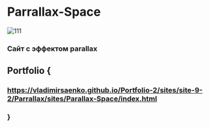 # Parrallax-Space

![111](https://user-images.githubusercontent.com/56477695/115112800-e5d4cb80-9f8f-11eb-8492-05b16e7f5cd0.png)

### Сайт с эффектом parallax

## Portfolio {

### https://vladimirsaenko.github.io/Portfolio-2/sites/site-9-2/Parrallax/sites/Parallax-Space/index.html

### }
